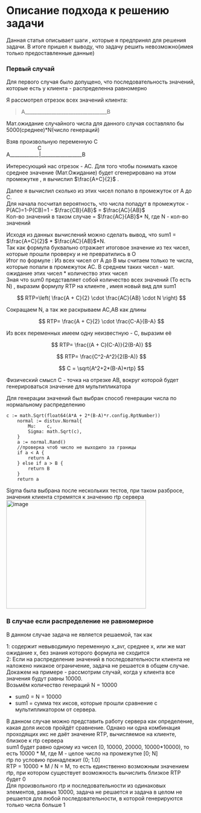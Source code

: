 # Описание подхода к решению задачи

Данная статья описывает шаги , которые я предпринял для решения задачи. В итоге пришел к выводу, что задачу решить невозможно(имея только предоставленные данные)

### Первый случай
Для первого случая было допущено, что  последовательность значений, которые есть у клиента - распределенна равномерно

Я рассмотрел отрезок всех значений клиента:

>А__________________________________B

Мат.ожидание случайного числа для данного случая составляло бы 5000(среднее)*N(число генераций)

Взяв произвольную переменную  С  
&nbsp;&nbsp;&nbsp;&nbsp;&nbsp;&nbsp;&nbsp;&nbsp;&nbsp;&nbsp;&nbsp;&nbsp;&nbsp;&nbsp;&nbsp;&nbsp;&nbsp;&nbsp;&nbsp;&nbsp;&nbsp;C   
A____________|_________________B

Интересующий нас отрезок - АС. 
Для того чтобы понимать какое среднее значение (Мат.Ожидание) будет сгенерировано на этом промежутке , я вычислил $\frac{A+C}{2}$ .  

Далее я вычислил сколько из этих чисел попало в промежуток от A до C.   
Для начала посчитал вероятность, что числа попадут в промежуток - P(AC)=1-P(CB)=1 - $\frac{CB}{AB}$ = $\frac{AC}{AB}$  
Кол-во значений в таком случае =    $\frac{AC}{AB}$* N, где N - кол-во значений  



Исходя из данных вычислений можно сделать вывод, что sum1 = $\frac{A+C}{2}$ * $\frac{AC}{AB}$*N.   
Так как формула буквально отражает итоговое значение из  тех чисел, которые прошли проверку и не превратились в О  
Итог по формуле  : Из всех чисел от A до B мы считаем только те числа, которые попали в промежуток AC. В среднем таких чисел - мат. ожидание этих чисел * количество этих чисел   
Зная что sum0 представляет собой количество всех значений (То есть N) , выразим формулу RTP на клиенте , имея новый вид для sum1

$$
RTP=\left( \frac{A + C}{2} \cdot \frac{AC}{AB} \cdot N \right) 
$$

Сокращаем N, а так же раскрываем AC,AB как длины 

$$
RTP= \frac{A + C}{2} \cdot \frac{C-A}{B-A}  
$$

Из всех переменных имеем одну неизвестную - С, выразим её

$$
RTP= \frac{(A + C)(C-A)}{2(B-A)}
$$

$$
RTP= \frac{C^2-A^2}{2(B-A)}
$$

$$
C = \sqrt{A^2+2*(B-A)*rtp}
$$

Физический смысл С - точка на отрезке AB, вокруг которой будет генерироваться значение для мультипликатора

Для генерации значений был выбран способ генерации числа по нормальному распределению
```
c := math.Sqrt(float64(A*A + 2*(B-A)*r.config.RptNumber))
	normal := distuv.Normal{
		Mu:    c,
		Sigma: math.Sqrt(c),
	}
	a := normal.Rand()
	//проверка чтоб число не выходило за границы
	if a < A {
		return A
	} else if a > B {
		return B
	}
	return a
```

Sigma была выбрана после нескольких тестов, при таком разбросе, значения клиента стремятся к значению rtp сервера
<img width="370" height="287" alt="image" src="https://github.com/user-attachments/assets/85396d62-0e53-4571-a7c8-9eaf16a00781" />


### В случае если распределение не равномерное

В данном случае задача не является решаемой, так как 

1: содержит невыводимую переменную x_avr, среднее x, или же мат ожидание x, без знания которого формула не сходится  
2: Если на распределение значений в последовательности клиента не наложено никакое ограничение, задача не решается в общем случае.  
Докажем на примере - рассмотрим случай, когда у клиента все значения будут равны 10000.   
Возьмём количество генераций N = 10000  
- sum0 = N = 10000  
- sum1 = сумма тех иксов, которые прошли сравнение с мультипликатором от сервера.  

В данном случае можно представить работу сервера как определение, какая доля иксов пройдёт сравнение. Однако ни одна комбинация проходящих икс не даёт значение RTP, вычисляемое на клиенте, близкое к rtp сервера  
sum1 будет равно одному из чисел (0, 10000, 20000, 10000*10000), то есть 10000 * M, где M - целое число на промежутке [0; N]  
rtp по условию принадлежит (0; 1.0]  
RTP = 10000 * M / N = M, то есть единственно возможным значением rtp, при котором существует возможность вычислить близкое RTP будет 0  
Для произвольного rtp и последовательности из одинаковых элементов, равных 10000, задача не решается  и задача в целом не решается для любой последовательности, в которой генерируются только числа больше 1
